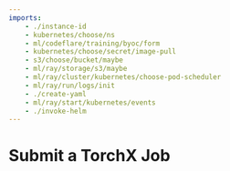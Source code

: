 ```yaml
---
imports:
    - ./instance-id
    - kubernetes/choose/ns
    - ml/codeflare/training/byoc/form
    - kubernetes/choose/secret/image-pull
    - s3/choose/bucket/maybe
    - ml/ray/storage/s3/maybe
    - ml/ray/cluster/kubernetes/choose-pod-scheduler
    - ml/ray/run/logs/init
    - ./create-yaml
    - ml/ray/start/kubernetes/events
    - ./invoke-helm
---
```


# Submit a TorchX Job
